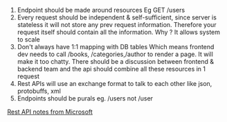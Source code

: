 1. Endpoint should be made around resources
   Eg GET /users
2. Every request should be independent & self-sufficient, since server is 
stateless it will not store any prev request information. Therefore your request itself should contain all the 
information. Why ? It allows system to scale
3. Don't always have 1:1 mapping with DB tables
Which means frontend dev needs to call /books, /categories,/author to
render a page. It will make it too chatty. There should be a discussion between
frontend & backend team and the api should combine all these resources in 1 request
4. Rest APIs will use an exchange format to talk to each other like json, protobuffs, xml
5. Endpoints should be purals
eg. /users not /user

[Rest API notes from Microsoft](https://learn.microsoft.com/en-us/azure/architecture/best-practices/api-design)
